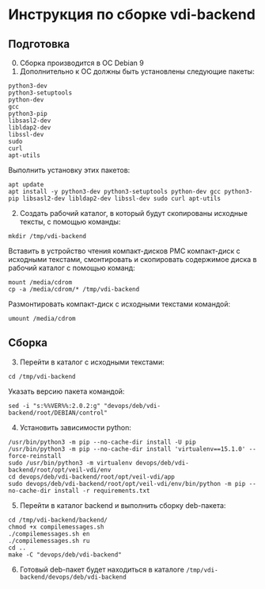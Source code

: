 # Инструкция по сборке vdi-backend
## Подготовка
0. Сборка производится в ОС Debian 9
1. Дополнительно к ОС должны быть установлены следующие пакеты:
```
python3-dev
python3-setuptools
python-dev
gcc
python3-pip
libsasl2-dev
libldap2-dev
libssl-dev
sudo
curl
apt-utils
```
Выполнить установку этих пакетов:
```
apt update
apt install -y python3-dev python3-setuptools python-dev gcc python3-pip libsasl2-dev libldap2-dev libssl-dev sudo curl apt-utils
```
2. Создать рабочий каталог, в который будут скопированы исходные тексты, с помощью команды:
```
mkdir /tmp/vdi-backend
```
Вставить в устройство чтения компакт-дисков РМС компакт-диск с исходными текстами, смонтировать и скопировать содержимое диска в рабочий каталог с помощью команд:
```
mount /media/cdrom
cp -a /media/cdrom/* /tmp/vdi-backend
```
Размонтировать компакт-диск с исходными текстами командой:
```
umount /media/cdrom
```
## Сборка
3. Перейти в каталог с исходными текстами:
```
cd /tmp/vdi-backend
```
Указать версию пакета командой:
```
sed -i "s:%%VER%%:2.0.2:g" "devops/deb/vdi-backend/root/DEBIAN/control"
```
4. Установить зависимости python:
```
/usr/bin/python3 -m pip --no-cache-dir install -U pip
/usr/bin/python3 -m pip --no-cache-dir install 'virtualenv==15.1.0' --force-reinstall
sudo /usr/bin/python3 -m virtualenv devops/deb/vdi-backend/root/opt/veil-vdi/env
cd devops/deb/vdi-backend/root/opt/veil-vdi/app
sudo devops/deb/vdi-backend/root/opt/veil-vdi/env/bin/python -m pip --no-cache-dir install -r requirements.txt
```
5. Перейти в каталог backend и выполнить сборку deb-пакета:
```
cd /tmp/vdi-backend/backend/
chmod +x compilemessages.sh
./compilemessages.sh en
./compilemessages.sh ru
cd ..
make -C "devops/deb/vdi-backend"
```
6. Готовый deb-пакет будет находиться в каталоге `/tmp/vdi-backend/devops/deb/vdi-backend`